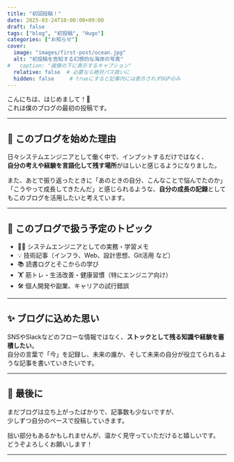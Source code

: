 ```yaml
---
title: "初回投稿！"
date: 2025-03-24T10:00:00+09:00
draft: false
tags: ["blog", "初投稿", "Hugo"]
categories: ["お知らせ"]
cover:
  image: "images/first-post/ocean.jpg"
  alt: "初投稿を告知する幻想的な海岸の写真"
#   caption: "画像の下に表示するキャプション"
  relative: false  # 必要なら絶対パス扱いに
  hidden: false     # trueにすると記事内には表示されずOGPのみ
---
```


こんにちは、はじめまして！🌱  
これは僕のブログの最初の投稿です。

---

## 🚀 このブログを始めた理由

日々システムエンジニアとして働く中で、インプットするだけではなく、  
**自分の考えや経験を言語化して残す場所**がほしいと感じるようになりました。

また、あとで振り返ったときに「あのときの自分、こんなことで悩んでたのか」「こうやって成長してきたんだ」と感じられるような、**自分の成長の記録**としてもこのブログを活用したいと考えています。

---

## 🔧 このブログで扱う予定のトピック

- 👨‍💻 システムエンジニアとしての実務・学習メモ
- 💡 技術記事（インフラ、Web、設計思想、Git活用 など）
- 📚 読書ログとそこからの学び
- 🏋️ 筋トレ・生活改善・健康習慣（特にエンジニア向け）
- 🛠 個人開発や副業、キャリアの試行錯誤

---

## ✨ ブログに込めた思い

SNSやSlackなどのフローな情報ではなく、**ストックとして残る知識や経験を蓄積したい**。  
自分の言葉で「今」を記録し、未来の誰か、そして未来の自分が役立てられるような記事を書いていきたいです。

---

## 💬 最後に

まだブログは立ち上がったばかりで、記事数も少ないですが、  
少しずつ自分のペースで投稿していきます。

拙い部分もあるかもしれませんが、温かく見守っていただけると嬉しいです。  
どうぞよろしくお願いします！

---

<!-- _この記事は Hugo の `hugo new posts/first-post.md` で作成されました。_ -->
